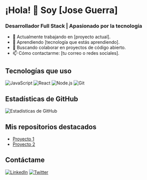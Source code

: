 # ¡Hola! 👋 Soy [Jose Guerra]

### Desarrollador Full Stack | Apasionado por la tecnología

- 🔭 Actualmente trabajando en [proyecto actual].
- 🌱 Aprendiendo [tecnología que estás aprendiendo].
- 👯 Buscando colaborar en proyectos de código abierto.
- 📫 Cómo contactarme: [tu correo o redes sociales].

## Tecnologías que uso

![JavaScript](https://img.shields.io/badge/-JavaScript-F7DF1E?style=flat-square&logo=javascript&logoColor=black)
![React](https://img.shields.io/badge/-React-61DAFB?style=flat-square&logo=react&logoColor=black)
![Node.js](https://img.shields.io/badge/-Node.js-339933?style=flat-square&logo=node.js&logoColor=white)
![Git](https://img.shields.io/badge/-Git-F05032?style=flat-square&logo=git&logoColor=white)

## Estadísticas de GitHub

![Estadísticas de GitHub](https://github-readme-stats.vercel.app/api?username=JOGUERRA2023&show_icons=true&theme=radical)

## Mis repositorios destacados

- [Proyecto 1](https://github.com/JOGUERRA2023/proyecto1)
- [Proyecto 2](https://github.com/JOGUERRA2023/proyecto2)

## Contáctame

[![LinkedIn](https://img.shields.io/badge/-LinkedIn-0077B5?style=flat-square&logo=linkedin&logoColor=white)](https://www.linkedin.com/in/tuperfil)
[![Twitter](https://img.shields.io/badge/-Twitter-1DA1F2?style=flat-square&logo=twitter&logoColor=white)](https://twitter.com/tuperfil)

